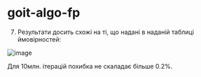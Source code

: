 # goit-algo-fp

7. Результати досить схожі на ті, що надані в наданій таблиці ймовірностей:

![image](https://github.com/pryimakv14/goit-algo-fp/assets/149526264/6e8bf6a5-4e31-43ed-ac1e-4fd9fc58c20f)

Для 10млн. ітерацій похибка не скаладає більше 0.2%.
